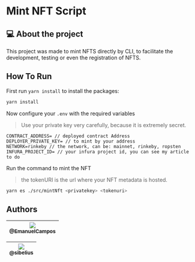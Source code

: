 # Mint NFT Script #

## :computer: About the project

This project was made to mint NFTS directly by CLI, to facilitate the development, testing or even the registration of NFTS.

## How To Run

First run `yarn install` to install the packages:

``` bash
yarn install
```

Now configure your `.env` with the required variables

> Use your private key very carefully, because it is extremely secret.

```env
CONTRACT_ADDRESS= // deployed contract Address
DEPLOYER_PRIVATE_KEY= // to mint by your address
NETWORK=rinkeby // the network, can be: mainnet, rinkeby, ropsten
INFURA_PROJECT_ID= // your infura project id, you can see my article to do
```

Run the command to mint the NFT

> the tokenURI is the url where your NFT metadata is hosted.

```bash
yarn es ./src/mintNft <privatekey> <tokenuri>
```


## Authors

| [<img src="https://avatars2.githubusercontent.com/u/16262455?s=115&v=3"><br><sub>@EmanuelCampos</sub>](https://github.com/EmanuelCampos) |
| :------------------------------------------------------------------------------------------------------------------------------: |

| [<img src="https://avatars.githubusercontent.com/u/2005841?s=115&v=4"><br><sub>@sibelius</sub>](https://github.com/sibelius) |
| :------------------------------------------------------------------------------------------------------------------------------: |
